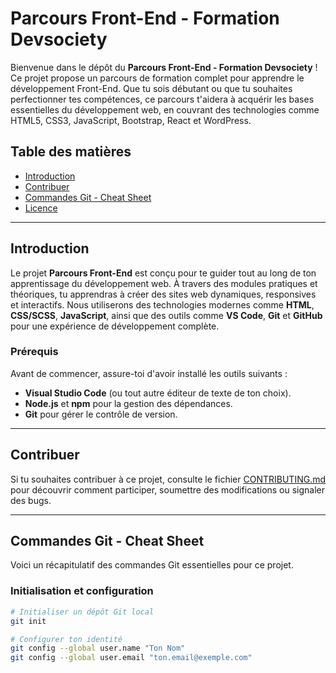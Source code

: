# Parcours Front-End - Formation Devsociety

Bienvenue dans le dépôt du **Parcours Front-End - Formation Devsociety** ! Ce projet propose un parcours de formation complet pour apprendre le développement Front-End. Que tu sois débutant ou que tu souhaites perfectionner tes compétences, ce parcours t'aidera à acquérir les bases essentielles du développement web, en couvrant des technologies comme HTML5, CSS3, JavaScript, Bootstrap, React et WordPress.

## Table des matières
- [Introduction](#introduction)
- [Contribuer](#contribuer)
- [Commandes Git - Cheat Sheet](#commandes-git---cheat-sheet)
- [Licence](#licence)

---

## Introduction

Le projet **Parcours Front-End** est conçu pour te guider tout au long de ton apprentissage du développement web. À travers des modules pratiques et théoriques, tu apprendras à créer des sites web dynamiques, responsives et interactifs. Nous utiliserons des technologies modernes comme **HTML**, **CSS/SCSS**, **JavaScript**, ainsi que des outils comme **VS Code**, **Git** et **GitHub** pour une expérience de développement complète.

### Prérequis
Avant de commencer, assure-toi d'avoir installé les outils suivants :
- **Visual Studio Code** (ou tout autre éditeur de texte de ton choix).
- **Node.js** et **npm** pour la gestion des dépendances.
- **Git** pour gérer le contrôle de version.

---

## Contribuer

Si tu souhaites contribuer à ce projet, consulte le fichier [CONTRIBUTING.md](CONTRIBUTING.md) pour découvrir comment participer, soumettre des modifications ou signaler des bugs.

---

## Commandes Git - Cheat Sheet

Voici un récapitulatif des commandes Git essentielles pour ce projet.

### Initialisation et configuration

```bash
# Initialiser un dépôt Git local
git init

# Configurer ton identité
git config --global user.name "Ton Nom"
git config --global user.email "ton.email@exemple.com"
